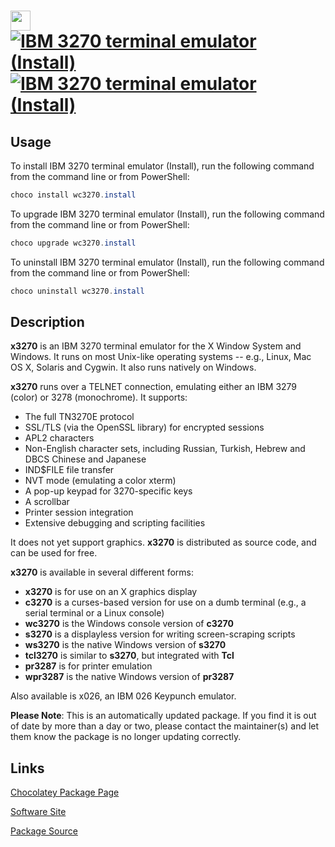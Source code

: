 ﻿# <img src="https://cdn.jsdelivr.net/gh/mkevenaar/chocolatey-packages@272cf81eb8f4d8b09d22cbd0d96c803153010f24/icons/wc3270.png" width="32" height="32"/> [![IBM 3270 terminal emulator (Install)](https://img.shields.io/chocolatey/v/wc3270.install.svg?label=IBM+3270+terminal+emulator+(Install))](https://community.chocolatey.org/packages/wc3270.install) [![IBM 3270 terminal emulator (Install)](https://img.shields.io/chocolatey/dt/wc3270.install.svg)](https://community.chocolatey.org/packages/wc3270.install)

## Usage

To install IBM 3270 terminal emulator (Install), run the following command from the command line or from PowerShell:

```powershell
choco install wc3270.install
```

To upgrade IBM 3270 terminal emulator (Install), run the following command from the command line or from PowerShell:

```powershell
choco upgrade wc3270.install
```

To uninstall IBM 3270 terminal emulator (Install), run the following command from the command line or from PowerShell:

```powershell
choco uninstall wc3270.install
```

## Description

**x3270** is an IBM 3270 terminal emulator for the X Window System and Windows. It runs on most Unix-like operating systems -- e.g., Linux, Mac OS X, Solaris and Cygwin. It also runs natively on Windows.

**x3270** runs over a TELNET connection, emulating either an IBM 3279 (color) or 3278 (monochrome). It supports:

- The full TN3270E protocol
- SSL/TLS (via the OpenSSL library) for encrypted sessions
- APL2 characters
- Non-English character sets, including Russian, Turkish, Hebrew and DBCS Chinese and Japanese
- IND$FILE file transfer
- NVT mode (emulating a color xterm)
- A pop-up keypad for 3270-specific keys
- A scrollbar
- Printer session integration
- Extensive debugging and scripting facilities

It does not yet support graphics. **x3270** is distributed as source code, and can be used for free.

**x3270** is available in several different forms:

- **x3270** is for use on an X graphics display
- **c3270** is a curses-based version for use on a dumb terminal (e.g., a serial terminal or a Linux console)
- **wc3270** is the Windows console version of **c3270**
- **s3270** is a displayless version for writing screen-scraping scripts
- **ws3270** is the native Windows version of **s3270**
- **tcl3270** is similar to **s3270**, but integrated with **Tcl**
- **pr3287** is for printer emulation
- **wpr3287** is the native Windows version of **pr3287**

Also available is x026, an IBM 026 Keypunch emulator.

**Please Note**: This is an automatically updated package. If you find it is
out of date by more than a day or two, please contact the maintainer(s) and
let them know the package is no longer updating correctly.


## Links

[Chocolatey Package Page](https://community.chocolatey.org/packages/wc3270.install)

[Software Site](http://x3270.bgp.nu/)

[Package Source](https://github.com/mkevenaar/chocolatey-packages/tree/master/automatic/wc3270.install)

